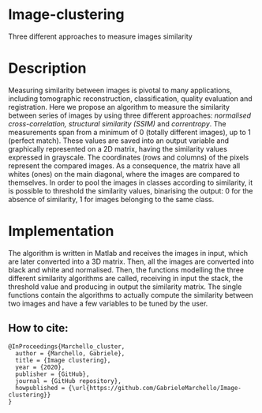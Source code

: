 # Image-clustering
Three different approaches to measure images similarity

# Description
Measuring similarity between images is pivotal to many applications, including tomographic reconstruction, classification, quality evaluation and registration. 
Here we propose an algorithm to measure the similarity between series of images by using three different approaches: _normalised cross-correlation, structural similarity (SSIM)_ and _correntropy_.
The measurements span from a minimum of 0 (totally different images), up to 1 (perfect match). These values are saved into an output variable and graphically represented on a 2D matrix, having the similarity values expressed in grayscale. 
The coordinates (rows and columns) of the pixels represent the compared images. As a consequence, the matrix have all whites (ones) on the main diagonal, where the images are compared to themselves. 
In order to pool the images in classes according to similarity, it is possible to threshold the similarity values, binarising the output: 0 for the absence of similarity, 1 for images belonging to the same class. 

# Implementation
The algorithm is written in Matlab and receives the images in input, which are later converted into a 3D matrix. Then, all the images are converted into black and white and normalised. Then, the functions modelling the three different similarity algorithms are called, receiving in input the stack, the threshold value and producing in output the similarity matrix.
The single functions contain the algorithms to actually compute the similarity between two images and have a few variables to be tuned by the user.
  
  
## How to cite:
```
@InProceedings{Marchello_cluster,  
  author = {Marchello, Gabriele},  
  title = {Image clustering},  
  year = {2020},  
  publisher = {GitHub},  
  journal = {GitHub repository},  
  howpublished = {\url{https://github.com/GabrieleMarchello/Image-clustering}}  
}
```
